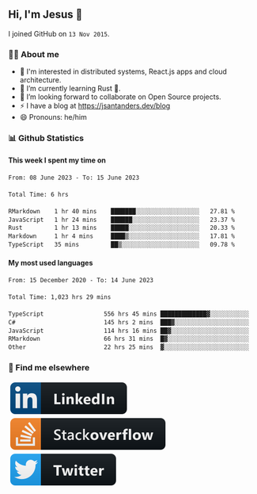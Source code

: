 ## Hi, I'm Jesus 👋

I joined GitHub on `13 Nov 2015`.

<!-- Talking about you -->

### 👨‍💻 About me

- 👦 I'm interested in distributed systems, React.js apps and cloud architecture.
- 🌱 I’m currently learning Rust 🦀.
- 👯 I’m looking forward to collaborate on Open Source projects.
- ⚡️ I have a blog at <https://jsantanders.dev/blog>
- 😄 Pronouns: he/him

### 📊 Github Statistics

#### This week I spent my time on

<!--START_SECTION:weekly-->

```txt
From: 08 June 2023 - To: 15 June 2023

Total Time: 6 hrs

RMarkdown    1 hr 40 mins    ███████░░░░░░░░░░░░░░░░░░   27.81 %
JavaScript   1 hr 24 mins    ██████░░░░░░░░░░░░░░░░░░░   23.37 %
Rust         1 hr 13 mins    █████░░░░░░░░░░░░░░░░░░░░   20.33 %
Markdown     1 hr 4 mins     ████▒░░░░░░░░░░░░░░░░░░░░   17.81 %
TypeScript   35 mins         ██▒░░░░░░░░░░░░░░░░░░░░░░   09.78 %
```

<!--END_SECTION:weekly-->

#### My most used languages

<!--START_SECTION:alltime-->

```txt
From: 15 December 2020 - To: 14 June 2023

Total Time: 1,023 hrs 29 mins

TypeScript                 556 hrs 45 mins █████████████▓░░░░░░░░░░░   54.40 %
C#                         145 hrs 2 mins  ███▓░░░░░░░░░░░░░░░░░░░░░   14.17 %
JavaScript                 114 hrs 16 mins ██▓░░░░░░░░░░░░░░░░░░░░░░   11.17 %
RMarkdown                  66 hrs 31 mins  █▓░░░░░░░░░░░░░░░░░░░░░░░   06.50 %
Other                      22 hrs 25 mins  ▓░░░░░░░░░░░░░░░░░░░░░░░░   02.19 %
```

<!--END_SECTION:alltime-->

### 📢 Find me elsewhere

<p>
  <a target="_blank" href="https://linkedin.com/in/jsantanders">
    <img src="https://github.com/jsantanders/jsantanders/blob/master/img/linkedin.svg" alt="LinkedIn" style="vertical-align:top; margin:4px">
  </a>
  
  <a target="_blank" href="https://stackoverflow.com/users/7318331/jesus-santander">
    <img src="https://github.com/jsantanders/jsantanders/blob/master/img/stackoverflow.svg" alt="StackOverflow" style="vertical-align:top; margin:4px">
  </a>
  
  <a target="_blank" href="http://twitter.com/jsantanders">
    <img src="https://github.com/jsantanders/jsantanders/blob/master/img/twitter.svg" alt="Twitter" style="vertical-align:top; margin:4px">
  </a>
</p>
